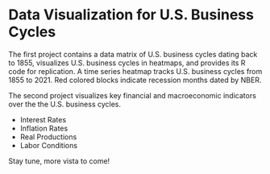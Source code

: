 # Data Visualization for U.S. Business Cycles

The first project contains a data matrix of U.S. business cycles dating back to 1855, visualizes U.S. business cycles in heatmaps, and provides its R code for replication. A time series heatmap tracks U.S. business cycles from 1855 to 2021. Red colored blocks indicate recession months dated by NBER.

The second project visualizes key financial and macroeconomic indicators over the the U.S. business cycles.
 * Interest Rates
 * Inflation Rates
 * Real Productions
 * Labor Conditions

 Stay tune, more vista to come!
